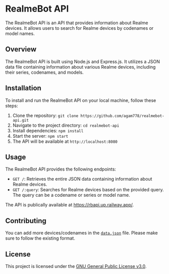 # RealmeBot API

The RealmeBot API is an API that provides information about Realme devices. It allows users to search for Realme devices by codenames or model names.

## Overview

The RealmeBot API is built using Node.js and Express.js. It utilizes a JSON data file containing information about various Realme devices, including their series, codenames, and models.

## Installation

To install and run the RealmeBot API on your local machine, follow these steps:

1. Clone the repository: `git clone https://github.com/agam778/realmebot-api.git`
2. Navigate to the project directory: `cd realmebot-api`
3. Install dependencies: `npm install`
4. Start the server: `npm start`
5. The API will be available at `http://localhost:8080`

## Usage

The RealmeBot API provides the following endpoints:

- `GET /`: Retrieves the entire JSON data containing information about Realme devices.
- `GET /:query`: Searches for Realme devices based on the provided query. The query can be a codename or series or model name.

The API is publically available at https://rbapi.up.railway.app/.

## Contributing

You can add more devices/codenames in the [`data.json`](./data.json) file. Please make sure to follow the existing format.

## License

This project is licensed under the [GNU General Public License v3.0](./LICENSE).

